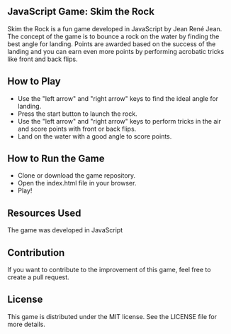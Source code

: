 ## JavaScript Game: Skim the Rock
Skim the Rock is a fun game developed in JavaScript by Jean René Jean. The concept of the game is to bounce a rock on the water by finding the best angle for landing. Points are awarded based on the success of the landing and you can earn even more points by performing acrobatic tricks like front and back flips.

## How to Play
- Use the "left arrow" and "right arrow" keys to find the ideal angle for landing.
- Press the start button to launch the rock.
- Use the "left arrow" and "right arrow" keys to perform tricks in the air and score points with front or back flips.
- Land on the water with a good angle to score points.

## How to Run the Game
- Clone or download the game repository.
- Open the index.html file in your browser.
- Play!

## Resources Used
The game was developed in JavaScript

## Contribution
If you want to contribute to the improvement of this game, feel free to create a pull request.

## License
This game is distributed under the MIT license. See the LICENSE file for more details.